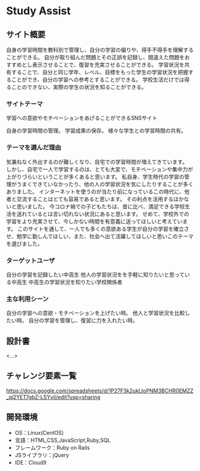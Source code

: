 # Study Assist

## サイト概要

自身の学習時間を教科別で管理し、自分の学習の偏りや、得手不得手を理解することができる。
自分が取り組んだ問題とその正誤を記録し、間違えた問題をおすすめとし表示させることで、復習を充実させることができる。
学習状況を共有することで、自分と同じ学年、レベル、目標をもった学生の学習状況を把握することができ、自分の学習への参考とすることができる。
学校生活だけでは得ることのできない、実際の学生の状況を知ることができる。

### サイトテーマ

学習への意欲やモチベーションをあげることができるSNSサイト

自身の学習時間の管理。
学習成果の保存。
様々な学生との学習時間の共有。

### テーマを選んだ理由

気兼ねなく外出するのが難しくなり、自宅での学習時間が増えてきています。
しかし、自宅で一人で学習するのは、とても大変で、モチベーションや集中力が上がりづらいということが多くあると思います。
私自身、学生時代の学習の管理がうまくできていなかったり、他の人の学習状況を気にしたりすることが多くありました。
インターネットを使うのが当たり前になっているこの時代に、他者と交流することはとても容易であると思います。
その利点を活用するほかないと思いました。
今コロナ禍での子どもたちは、昔に比べ、満足できる学校生活を送れているとは言い切れない状況にあると思います。
せめて、学校外での学習をより充実させて、今しかない時間を有意義に送ってほしいと考えています。
このサイトを通して、一人でも多くの意欲ある学生が自分の学習を確立させ、勉学に勤しんでほしい、また、社会へ出て活躍してほしいと思いこのテーマを選びました。

### ターゲットユーザ

自分の学習を記録したい中高生
他人の学習状況をを手軽に知りたいと思っている中高生
中高生の学習状況を知りたい学校関係者

### 主な利用シーン

自分の学習への意欲・モチベーションを上げたい時。
他人と学習状況を比較したい時。
自分の学習を管理し、復習に力を入れたい時。

## 設計書
<...>

## チャレンジ要素一覧
<https://docs.google.com/spreadsheets/d/1P27F3k2ukLtoPNM3BCHR0EMZZ_qj2YET7gbZ-LSYviI/edit?usp=sharing>

## 開発環境
- OS：Linux(CentOS)
- 言語：HTML,CSS,JavaScript,Ruby,SQL
- フレームワーク：Ruby on Rails
- JSライブラリ：jQuery
- IDE：Cloud9

